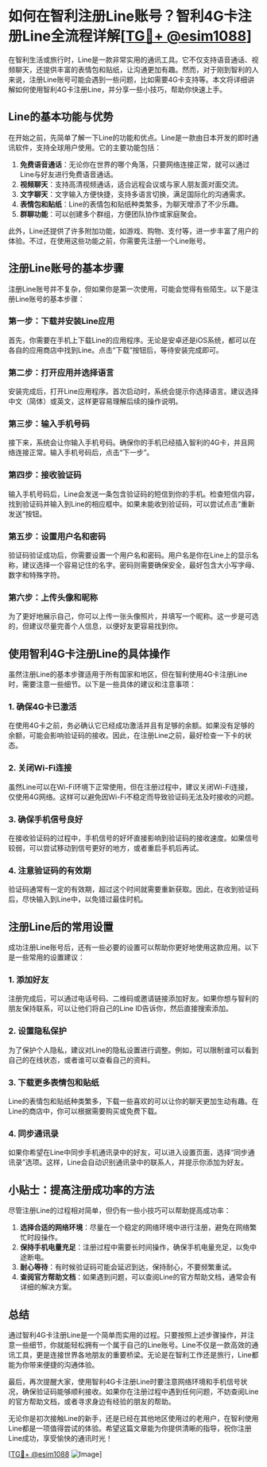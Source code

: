 # 如何在智利注册Line账号？智利4G卡注册Line全流程详解[[TG💪+ @esim1088](https://t.me/s/esim1088)]

在智利生活或旅行时，Line是一款非常实用的通讯工具。它不仅支持语音通话、视频聊天，还提供丰富的表情包和贴纸，让沟通更加有趣。然而，对于刚到智利的人来说，注册Line账号可能会遇到一些问题，比如需要4G卡支持等。本文将详细讲解如何使用智利4G卡注册Line，并分享一些小技巧，帮助你快速上手。

## Line的基本功能与优势

在开始之前，先简单了解一下Line的功能和优点。Line是一款由日本开发的即时通讯软件，支持全球用户使用。它的主要功能包括：

1. **免费语音通话**：无论你在世界的哪个角落，只要网络连接正常，就可以通过Line与好友进行免费语音通话。
2. **视频聊天**：支持高清视频通话，适合远程会议或与家人朋友面对面交流。
3. **文字聊天**：文字输入方便快捷，支持多语言切换，满足国际化的沟通需求。
4. **表情包和贴纸**：Line的表情包和贴纸种类繁多，为聊天增添了不少乐趣。
5. **群聊功能**：可以创建多个群组，方便团队协作或家庭聚会。

此外，Line还提供了许多附加功能，如游戏、购物、支付等，进一步丰富了用户的体验。不过，在使用这些功能之前，你需要先注册一个Line账号。

## 注册Line账号的基本步骤

注册Line账号并不复杂，但如果你是第一次使用，可能会觉得有些陌生。以下是注册Line账号的基本步骤：

### 第一步：下载并安装Line应用

首先，你需要在手机上下载Line的应用程序。无论是安卓还是iOS系统，都可以在各自的应用商店中找到Line。点击“下载”按钮后，等待安装完成即可。

### 第二步：打开应用并选择语言

安装完成后，打开Line应用程序。首次启动时，系统会提示你选择语言。建议选择中文（简体）或英文，这样更容易理解后续的操作说明。

### 第三步：输入手机号码

接下来，系统会让你输入手机号码。确保你的手机已经插入智利的4G卡，并且网络连接正常。输入手机号码后，点击“下一步”。

### 第四步：接收验证码

输入手机号码后，Line会发送一条包含验证码的短信到你的手机。检查短信内容，找到验证码并输入到Line的相应框中。如果未能收到验证码，可以尝试点击“重新发送”按钮。

### 第五步：设置用户名和密码

验证码验证成功后，你需要设置一个用户名和密码。用户名是你在Line上的显示名称，建议选择一个容易记住的名字。密码则需要确保安全，最好包含大小写字母、数字和特殊字符。

### 第六步：上传头像和昵称

为了更好地展示自己，你可以上传一张头像照片，并填写一个昵称。这一步是可选的，但建议尽量完善个人信息，以便好友更容易找到你。

## 使用智利4G卡注册Line的具体操作

虽然注册Line的基本步骤适用于所有国家和地区，但在智利使用4G卡注册Line时，需要注意一些细节。以下是一些具体的建议和注意事项：

### 1. 确保4G卡已激活

在使用4G卡之前，务必确认它已经成功激活并且有足够的余额。如果没有足够的余额，可能会影响验证码的接收。因此，在注册Line之前，最好检查一下卡的状态。

### 2. 关闭Wi-Fi连接

虽然Line可以在Wi-Fi环境下正常使用，但在注册过程中，建议关闭Wi-Fi连接，仅使用4G网络。这样可以避免因Wi-Fi不稳定而导致验证码无法及时接收的问题。

### 3. 确保手机信号良好

在接收验证码的过程中，手机信号的好坏直接影响到验证码的接收速度。如果信号较弱，可以尝试移动到信号更好的地方，或者重启手机后再试。

### 4. 注意验证码的有效期

验证码通常有一定的有效期，超过这个时间就需要重新获取。因此，在收到验证码后，尽快输入到Line中，以免错过最佳时机。

## 注册Line后的常用设置

成功注册Line账号后，还有一些必要的设置可以帮助你更好地使用这款应用。以下是一些常用的设置建议：

### 1. 添加好友

注册完成后，可以通过电话号码、二维码或邀请链接添加好友。如果你想与智利的朋友保持联系，可以让他们将自己的Line ID告诉你，然后直接搜索添加。

### 2. 设置隐私保护

为了保护个人隐私，建议对Line的隐私设置进行调整。例如，可以限制谁可以看到自己的在线状态，或者谁可以查看自己的资料。

### 3. 下载更多表情包和贴纸

Line的表情包和贴纸种类繁多，下载一些喜欢的可以让你的聊天更加生动有趣。在Line的商店中，你可以根据需要购买或免费下载。

### 4. 同步通讯录

如果你希望在Line中同步手机通讯录中的好友，可以进入设置页面，选择“同步通讯录”选项。这样，Line会自动识别通讯录中的联系人，并提示你添加为好友。

## 小贴士：提高注册成功率的方法

尽管注册Line的过程相对简单，但仍有一些小技巧可以帮助提高成功率：

1. **选择合适的网络环境**：尽量在一个稳定的网络环境中进行注册，避免在网络繁忙时段操作。
2. **保持手机电量充足**：注册过程中需要长时间操作，确保手机电量充足，以免中途断电。
3. **耐心等待**：有时候验证码可能会延迟到达，保持耐心，不要频繁重试。
4. **查阅官方帮助文档**：如果遇到问题，可以查阅Line的官方帮助文档，通常会有详细的解决方案。

## 总结

通过智利4G卡注册Line是一个简单而实用的过程。只要按照上述步骤操作，并注意一些细节，你就能轻松拥有一个属于自己的Line账号。Line不仅是一款高效的通讯工具，更是连接世界各地朋友的重要桥梁。无论是在智利工作还是旅行，Line都能为你带来便捷的沟通体验。

最后，再次提醒大家，使用智利4G卡注册Line时要注意网络环境和手机信号状况，确保验证码能够顺利接收。如果你在注册过程中遇到任何问题，不妨查阅Line的官方帮助文档，或者寻求身边有经验的朋友的帮助。

无论你是初次接触Line的新手，还是已经在其他地区使用过的老用户，在智利使用Line都是一项值得尝试的体验。希望这篇文章能为你提供清晰的指导，祝你注册Line成功，享受愉快的通讯时光！

[[TG💪+ @esim1088](https://t.me/s/esim1088) ![Image](https://i.postimg.cc/4NQfJmqS/Snipaste-2025-05-13-00-14-12.png)]